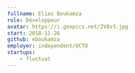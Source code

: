 ```yaml
---
fullname: Elias Boukamza
role: Développeur
avatar: https://i.goopics.net/ZV8v3.jpg
start: 2018-11-26
github: eboukamza
employer: independent/OCTO
startups:
    - fluctuat
---
```

